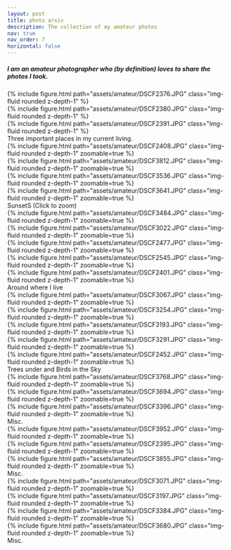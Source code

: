 ```yaml
---
layout: post
title: photo arxiv
description: The collection of my amateur photos
nav: true
nav_order: 7
horizontal: false
---
```


<h5> I am an amateur photographer who (by definition) loves to share the photos I took. </h5>

<div class="row mt-3">
    <div class="col-sm mt-3 mt-md-0">
        {% include figure.html path="assets/amateur/DSCF2376.JPG" class="img-fluid rounded z-depth-1" %}
    </div>
    <div class="col-sm mt-3 mt-md-0">
        {% include figure.html path="assets/amateur/DSCF2380.JPG" class="img-fluid rounded z-depth-1" %}
    </div>
    <div class="col-sm mt-3 mt-md-0">
        {% include figure.html path="assets/amateur/DSCF2391.JPG" class="img-fluid rounded z-depth-1" %}
    </div>
</div>
<div class="caption">
    Three important places in my current living.
</div>

<div class="row mt-3">
    <div class="col-sm mt-3 mt-md-0">
        {% include figure.html path="assets/amateur/DSCF2408.JPG" class="img-fluid rounded z-depth-1" zoomable=true %}
    </div>
    <div class="col-sm mt-3 mt-md-0">
        {% include figure.html path="assets/amateur/DSCF3812.JPG" class="img-fluid rounded z-depth-1" zoomable=true %}
    </div>
    <div class="col-sm mt-3 mt-md-0">
        {% include figure.html path="assets/amateur/DSCF3536.JPG" class="img-fluid rounded z-depth-1" zoomable=true %}
    </div>
    <div class="col-sm mt-3 mt-md-0">
        {% include figure.html path="assets/amateur/DSCF3641.JPG" class="img-fluid rounded z-depth-1" zoomable=true %}
    </div>
</div>
<div class="caption">
    SunsetS (Click to zoom)
</div>

<div class="row mt-3">
    <div class="col-sm mt-3 mt-md-0">
        {% include figure.html path="assets/amateur/DSCF3484.JPG" class="img-fluid rounded z-depth-1" zoomable=true %}
    </div>
    <div class="col-sm mt-3 mt-md-0">
        {% include figure.html path="assets/amateur/DSCF3022.JPG" class="img-fluid rounded z-depth-1" zoomable=true %}
    </div>
    <div class="col-sm mt-3 mt-md-0">
        {% include figure.html path="assets/amateur/DSCF2477.JPG" class="img-fluid rounded z-depth-1" zoomable=true %}
    </div>
    <div class="col-sm mt-3 mt-md-0">
        {% include figure.html path="assets/amateur/DSCF2545.JPG" class="img-fluid rounded z-depth-1" zoomable=true %}
    </div>
    <div class="col-sm mt-3 mt-md-0">
        {% include figure.html path="assets/amateur/DSCF2401.JPG" class="img-fluid rounded z-depth-1" zoomable=true %}
    </div>
</div>
<div class="caption">
    Around where I live
</div>
<div class="row mt-3">
    <div class="col-sm mt-3 mt-md-0">
        {% include figure.html path="assets/amateur/DSCF3067.JPG" class="img-fluid rounded z-depth-1" zoomable=true %}
    </div>
    <div class="col-sm mt-3 mt-md-0">
        {% include figure.html path="assets/amateur/DSCF3254.JPG" class="img-fluid rounded z-depth-1" zoomable=true %}
    </div>
    <div class="col-sm mt-3 mt-md-0">
        {% include figure.html path="assets/amateur/DSCF3193.JPG" class="img-fluid rounded z-depth-1" zoomable=true %}
    </div>
    <div class="col-sm mt-3 mt-md-0">
        {% include figure.html path="assets/amateur/DSCF3291.JPG" class="img-fluid rounded z-depth-1" zoomable=true %}
    </div>
    <div class="col-sm mt-3 mt-md-0">
        {% include figure.html path="assets/amateur/DSCF2452.JPG" class="img-fluid rounded z-depth-1" zoomable=true %}
    </div>
</div>
<div class="caption">
    Trees under and Birds in the Sky
</div>
<div class="row mt-3">
    <div class="col-sm mt-3 mt-md-0">
        {% include figure.html path="assets/amateur/DSCF3768.JPG" class="img-fluid rounded z-depth-1" zoomable=true %}
    </div>
    <div class="col-sm mt-3 mt-md-0">
        {% include figure.html path="assets/amateur/DSCF3694.JPG" class="img-fluid rounded z-depth-1" zoomable=true %}
    </div>
    <div class="col-sm mt-3 mt-md-0">
        {% include figure.html path="assets/amateur/DSCF3396.JPG" class="img-fluid rounded z-depth-1" zoomable=true %}
    </div>
</div>
<div class="caption">
    Misc.
</div>
<div class="row mt-3">
    <div class="col-sm mt-3 mt-md-0">
        {% include figure.html path="assets/amateur/DSCF3952.JPG" class="img-fluid rounded z-depth-1" zoomable=true %}
    </div>
    <div class="col-sm mt-3 mt-md-0">
        {% include figure.html path="assets/amateur/DSCF2395.JPG" class="img-fluid rounded z-depth-1" zoomable=true %}
    </div>
    <div class="col-sm mt-3 mt-md-0">
        {% include figure.html path="assets/amateur/DSCF3855.JPG" class="img-fluid rounded z-depth-1" zoomable=true %}
    </div>
</div>
<div class="caption">
    Misc.
</div>
<div class="row mt-3">
    <div class="col-sm mt-3 mt-md-0">
        {% include figure.html path="assets/amateur/DSCF3071.JPG" class="img-fluid rounded z-depth-1" zoomable=true %}
    </div>
    <div class="col-sm mt-3 mt-md-0">
        {% include figure.html path="assets/amateur/DSCF3197.JPG" class="img-fluid rounded z-depth-1" zoomable=true %}
    </div>
    <div class="col-sm mt-3 mt-md-0">
        {% include figure.html path="assets/amateur/DSCF3384.JPG" class="img-fluid rounded z-depth-1" zoomable=true %}
    </div>
    <div class="col-sm mt-3 mt-md-0">
        {% include figure.html path="assets/amateur/DSCF3680.JPG" class="img-fluid rounded z-depth-1" zoomable=true %}
    </div>
</div>
<div class="caption">
    Misc.
</div>
